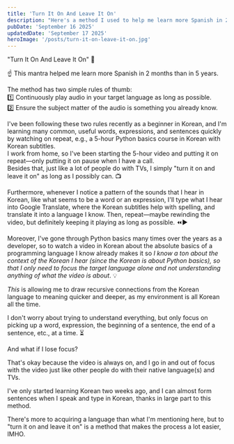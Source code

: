 ```yaml
---
title: 'Turn It On And Leave It On'
description: "Here's a method I used to help me learn more Spanish in 2 months than in 5 years in school."
pubDate: 'September 16 2025'
updatedDate: 'September 17 2025'
heroImage: '/posts/turn-it-on-leave-it-on.jpg'
---
```

"Turn It On And Leave It On" 🔌

☝️ This mantra helped me learn more Spanish in 2 months than in 5 years.

The method has two simple rules of thumb:<br/>
1️⃣ Continuously play audio in your target language as long as possible.<br/>
2️⃣ Ensure the subject matter of the audio is something you already know.

I've been following these two rules recently as a beginner in Korean, and I'm learning many common, useful words, expressions, and sentences quickly by watching on repeat, e.g., a 5-hour Python basics course in Korean with Korean subtitles.<br/> 
I work from home, so I've been starting the 5-hour video and putting it on repeat—only putting it on pause when I have a call.<br/>
Besides that, just like a lot of people do with TVs, I simply "turn it on and leave it on" as long as I possibly can. 📺

Furthermore, whenever I notice a pattern of the sounds that I hear in Korean, like what seems to be a word or an expression, I'll type what I hear into Google Translate, where the Korean subtitles help with spelling, and translate it into a language I know. Then, repeat—maybe rewinding the video, but definitely keeping it playing as long as possible. ⏪▶️

Moreover, I've gone through Python basics many times over the years as a developer, so to watch a video in Korean about the absolute basics of a programming language I know already makes it so *I know a ton about the context of the Korean I hear (since the Korean is about Python basics), so that I only need to focus the target language alone and not understanding anything of what the video is about*. 💡

*This* is allowing me to draw recursive connections from the Korean language to meaning quicker and deeper, as my environment is all Korean all the time.

I don't worry about trying to understand everything, but only focus on picking up a word, expression, the beginning of a sentence, the end of a sentence, etc., at a time. ⏳

And what if I lose focus?

That's okay because the video is always on, and I go in and out of focus with the video just like other people do with their native language(s) and TVs.

I've only started learning Korean two weeks ago, and I can almost form sentences when I speak and type in Korean, thanks in large part to this method.

There's more to acquiring a language than what I'm mentioning here, but to "turn it on and leave it on" is a method that makes the process a lot easier, IMHO.
